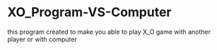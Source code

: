 # XO_Program-VS-Computer
this program created to make you able to play X_O game with another player or with computer 
